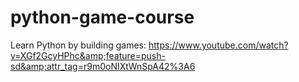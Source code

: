 # python-game-course
Learn Python by building games: https://www.youtube.com/watch?v=XGf2GcyHPhc&amp;feature=push-sd&amp;attr_tag=r9m0oNIXtWnSpA42%3A6
